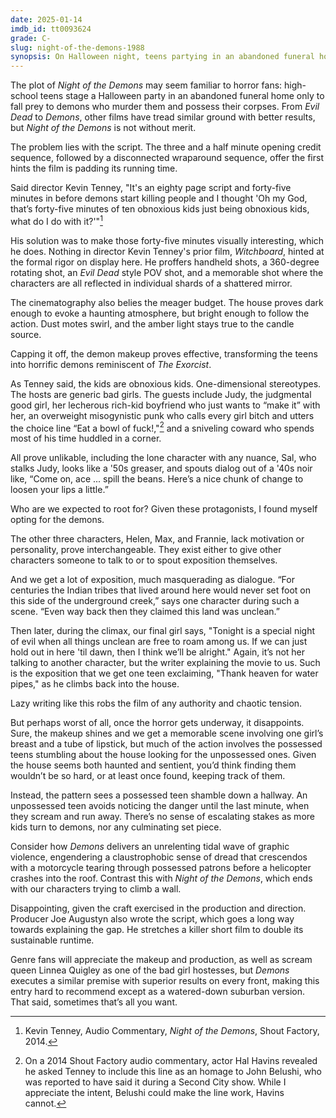 ```yaml
---
date: 2025-01-14
imdb_id: tt0093624
grade: C-
slug: night-of-the-demons-1988
synopsis: On Halloween night, teens partying in an abandoned funeral home fall prey to demons who murder them and possess their corpses.
---
```


The plot of _Night of the Demons_ may seem familiar to horror fans: high-school teens stage a Halloween party in an abandoned funeral home only to fall prey to demons who murder them and possess their corpses. From <span data-imdb-id="tt0083907">_Evil Dead_</span> to <span data-imdb-id="tt0089013">_Demons_</span>, other films have tread similar ground with better results, but _Night of the Demons_ is not without merit.

The problem lies with the script. The three and a half minute opening credit sequence, followed by a disconnected wraparound sequence, offer the first hints the film is padding its running time.

Said director Kevin Tenney, "It's an eighty page script and forty-five minutes in before demons start killing people and I thought 'Oh my God, that’s forty-five minutes of ten obnoxious kids just being obnoxious kids, what do I do with it?'"[^1]

His solution was to make those forty-five minutes visually interesting, which he does. Nothing in director Kevin Tenney's prior film, <span data-imdb-id="tt0090327">_Witchboard_</span>, hinted at the formal rigor on display here. He proffers handheld shots, a 360-degree rotating shot, an _Evil Dead_ style POV shot, and a memorable shot where the characters are all reflected in individual shards of a shattered mirror.

The cinematography also belies the meager budget. The house proves dark enough to evoke a haunting atmosphere, but bright enough to follow the action. Dust motes swirl, and the amber light stays true to the candle source.

Capping it off, the demon makeup proves effective, transforming the teens into horrific demons reminiscent of <span data-imdb-id="tt0070047">_The Exorcist_</span>.

As Tenney said, the kids are obnoxious kids. One-dimensional stereotypes. The hosts are generic bad girls. The guests include Judy, the judgmental good girl, her lecherous rich-kid boyfriend who just wants to “make it” with her, an overweight misogynistic punk who calls every girl bitch and utters the choice line “Eat a bowl of fuck!,"[^2] and a sniveling coward who spends most of his time huddled in a corner.

All prove unlikable, including the lone character with any nuance, Sal, who stalks Judy, looks like a '50s greaser, and spouts dialog out of a '40s noir like, “Come on, ace ... spill the beans. Here’s a nice chunk of change to loosen your lips a little.”

Who are we expected to root for? Given these protagonists, I found myself opting for the demons.

The other three characters, Helen, Max, and Frannie, lack motivation or personality, prove interchangeable. They exist either to give other characters someone to talk to or to spout exposition themselves.

And we get a lot of exposition, much masquerading as dialogue. “For centuries the Indian tribes that lived around here would never set foot on this side of the underground creek,” says one character during such a scene. “Even way back then they claimed this land was unclean.”

Then later, during the climax, our final girl says, "Tonight is a special night of evil when all things unclean are free to roam among us. If we can just hold out in here 'til dawn, then I think we’ll be alright." Again, it’s not her talking to another character, but the writer explaining the movie to us. Such is the exposition that we get one teen exclaiming, "Thank heaven for water pipes," as he climbs back into the house.

Lazy writing like this robs the film of any authority and chaotic tension.

But perhaps worst of all, once the horror gets underway, it disappoints. Sure, the makeup shines and we get a memorable scene involving one girl’s breast and a tube of lipstick, but much of the action involves the possessed teens stumbling about the house looking for the unpossessed ones. Given the house seems both haunted and sentient, you’d think finding them wouldn’t be so hard, or at least once found, keeping track of them.

Instead, the pattern sees a possessed teen shamble down a hallway. An unpossessed teen avoids noticing the danger until the last minute, when they scream and run away. There’s no sense of escalating stakes as more kids turn to demons, nor any culminating set piece.

Consider how _Demons_ delivers an unrelenting tidal wave of graphic violence, engendering a claustrophobic sense of dread that crescendos with a motorcycle tearing through possessed patrons before a helicopter crashes into the roof. Contrast this with _Night of the Demons_, which ends with our characters trying to climb a wall.

Disappointing, given the craft exercised in the production and direction. Producer Joe Augustyn also wrote the script, which goes a long way towards explaining the gap. He stretches a killer short film to double its sustainable runtime.

Genre fans will appreciate the makeup and production, as well as scream queen Linnea Quigley as one of the bad girl hostesses, but _Demons_ executes a similar premise with superior results on every front, making this entry hard to recommend except as a watered-down suburban version. That said, sometimes that’s all you want.

[^1]: Kevin Tenney, Audio Commentary, _Night of the Demons_, Shout Factory, 2014.
[^2]: On a 2014 Shout Factory audio commentary, actor Hal Havins revealed he asked Tenney to include this line as an homage to John Belushi, who was reported to have said it during a Second City show. While I appreciate the intent, Belushi could make the line work, Havins cannot.
